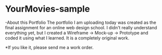 # YourMovies-sample
-About this Portfolio The portfolio I am uploading today was created as the final assignment for an online web design school. 
I didn't really understand everything yet, but I created a Wireframe → Mock-up → Prototype and coded it using what I learned. It is a completely original work.

*If you like it, please send me a work order.
